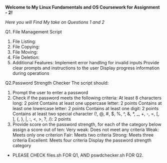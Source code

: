 **Welcome to My Linux Fundamentals and OS Coursework for Assignment - 2!**

*Here you will Find My take on Questions 1 and 2*

Q1. File Management Script
1. File Listing:
2. File Copying:
3. File Moving:
4. File Deletion:
5. Additional Features:
Implement error handling for invalid inputs
Provide clear prompts and instructions to the user
Display progress information during operations

Q2.Password Strength Checker
The script should:
1. Prompt the user to enter a password
2. Check if the password meets the following criteria:
At least 8 characters long: 2 point
Contains at least one uppercase letter: 2 points
Contains at least one lowercase letter: 2 points
Contains at least one digit: 2 points
Contains at least two special character (!, @, #, $, %, ^, &, *, _, +, -, =, [, ], {, }, |, :, <, >, ?, /): 2 points
3. Provide score on the password strength, for each of the category below assign a score out of ten:
Very weak: Does not meet any criteria
Weak: Meets only one criterion
Fair: Meets two criteria
Strong: Meets three criteria
Excellent: Meets four criteria
Display the password strength category

- PLEASE CHECK files.sh FOR Q1, AND pswdchecker.sh FOR Q2.

